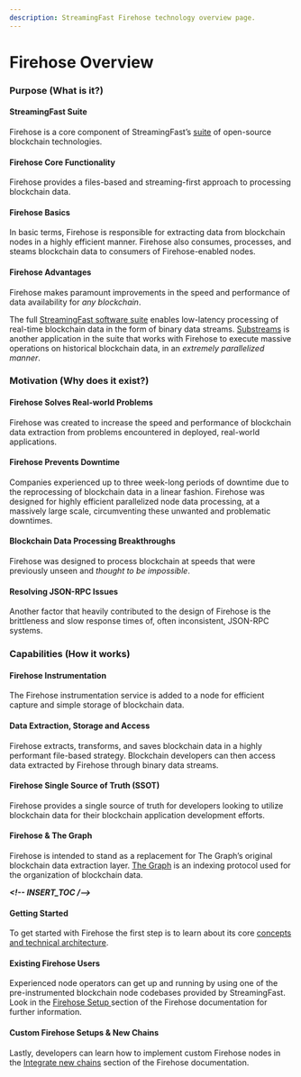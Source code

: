```yaml
---
description: StreamingFast Firehose technology overview page.
---
```


# Firehose Overview

### Purpose (What is it?)

#### StreamingFast Suite

Firehose is a core component of StreamingFast’s [suite](https://github.com/streamingfast) of open-source blockchain technologies.

#### Firehose Core Functionality

Firehose provides a files-based and streaming-first approach to processing blockchain data.&#x20;

#### Firehose Basics

In basic terms, Firehose is responsible for extracting data from blockchain nodes in a highly efficient manner. Firehose also consumes, processes, and steams blockchain data to consumers of Firehose-enabled nodes.

#### Firehose Advantages

Firehose makes paramount improvements in the speed and performance of data availability for _any blockchain_.

The full [StreamingFast software suite](https://github.com/streamingfast) enables low-latency processing of real-time blockchain data in the form of binary data streams. [Substreams](https://substreams.streamingfast.io/) is another application in the suite that works with Firehose to execute massive operations on historical blockchain data, in an _extremely parallelized manner_.

### Motivation (Why does it exist?)

#### Firehose Solves Real-world Problems

Firehose was created to increase the speed and performance of blockchain data extraction from problems encountered in deployed, real-world applications.&#x20;

#### Firehose Prevents Downtime

Companies experienced up to three week-long periods of downtime due to the reprocessing of blockchain data in a linear fashion. Firehose was designed for highly efficient parallelized node data processing, at a massively large scale, circumventing these unwanted and problematic downtimes.

#### Blockchain Data Processing Breakthroughs

Firehose was designed to process blockchain at speeds that were previously unseen and _thought to be impossible_.&#x20;

#### Resolving JSON-RPC Issues

Another factor that heavily contributed to the design of Firehose is the brittleness and slow response times of, often inconsistent, JSON-RPC systems.

### Capabilities (How it works)

#### Firehose Instrumentation

The Firehose instrumentation service is added to a node for efficient capture and simple storage of blockchain data.&#x20;

#### Data Extraction, Storage and Access

Firehose extracts, transforms, and saves blockchain data in a highly performant file-based strategy. Blockchain developers can then access data extracted by Firehose through binary data streams.

#### Firehose Single Source of Truth (SSOT)

Firehose provides a single source of truth for developers looking to utilize blockchain data for their blockchain application development efforts.

#### Firehose & The Graph

Firehose is intended to stand as a replacement for The Graph’s original blockchain data extraction layer. [The Graph](https://thegraph.com/) is an indexing protocol used for the organization of blockchain data.

_**\<!-- INSERT\_TOC /-->**_

#### Getting Started

To get started with Firehose the first step is to learn about its core [concepts and technical architecture](../concepts/).&#x20;

#### Existing Firehose Users

Experienced node operators can get up and running by using one of the pre-instrumented blockchain node codebases provided by StreamingFast. Look in the [Firehose Setup ](../integrate/firehose-setup.md)section of the Firehose documentation for further information.

#### Custom Firehose Setups & New Chains

Lastly, developers can learn how to implement custom Firehose nodes in the [Integrate new chains](../integrate-new-chains/new-blockchains.md) section of the Firehose documentation.
